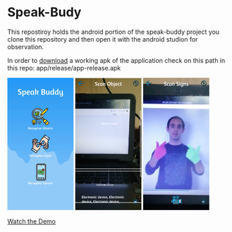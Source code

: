 # Speak-Budy

This repostiroy holds the android portion of the speak-buddy project you clone this repository and then open it with the android studion for observation.

In order to [download](https://github.com/aslam-ep/Speak-Budy/blob/master/app/release/app-release.apk) a working apk of the application check on this path in this repo: app/release/app-release.apk

<div>
  <img src="https://github.com/aslam-ep/Speak-Budy/blob/master/Screenshorts/1_menu.jpg" height="300"/>
  <img src="https://github.com/aslam-ep/Speak-Budy/blob/master/Screenshorts/3_scanning_objects.jpg" height="300"/>
  <img src="https://github.com/aslam-ep/Speak-Budy/blob/master/Screenshorts/5_scanning_sign.jpg" height="300"/>
  
  [Watch the Demo](https://drive.google.com/drive/folders/161CrnwRyDV6XwyH5CkoAAepSb8vIoeln?usp=sharing)
</div>

